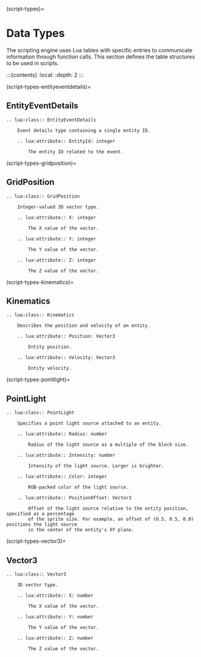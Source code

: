 (script-types)=
# Data Types

The scripting engine uses Lua tables with specific entries to communicate
information through function calls. This section defines the table structures
to be used in scripts.

:::{contents}
:local:
:depth: 2
:::

(script-types-entityeventdetails)=
## EntityEventDetails

```{eval-rst}
.. lua:class:: EntityEventDetails

    Event details type containing a single entity ID.
    
    .. lua:attribute:: EntityId: integer
    
        The entity ID related to the event.
```

(script-types-gridposition)=
## GridPosition

```{eval-rst}
.. lua:class:: GridPosition

    Integer-valued 3D vector type.
   
    .. lua:attribute:: X: integer
   
        The X value of the vector.
      
    .. lua:attribute:: Y: integer
   
        The Y value of the vector.
      
    .. lua:attribute:: Z: integer
    
        The Z value of the vector.
```

(script-types-kinematics)=
## Kinematics

```{eval-rst}
.. lua:class:: Kinematics

    Describes the position and velocity of an entity.
    
    .. lua:attribute:: Position: Vector3
    
        Entity position.
    
    .. lua:attribute:: Velocity: Vector3
    
        Entity velocity.
```

(script-types-pointlight)=
## PointLight

```{eval-rst}
.. lua:class:: PointLight

    Specifies a point light source attached to an entity.
    
    .. lua:attribute:: Radius: number
    
        Radius of the light source as a multiple of the block size.
        
    .. lua:attribute:: Intensity: number
    
        Intensity of the light source. Larger is brighter.
        
    .. lua:attribute:: Color: integer
    
        RGB-packed color of the light source.
        
    .. lua:attribute:: PositionOffset: Vector3
    
        Offset of the light source relative to the entity position, specified as a percentage
        of the sprite size. For example, an offset of (0.5, 0.5, 0.0) positions the light source
        in the center of the entity's XY plane.
```

(script-types-vector3)=
## Vector3

```{eval-rst}
.. lua:class:: Vector3

    3D vector type.
   
    .. lua:attribute:: X: number
   
        The X value of the vector.
      
    .. lua:attribute:: Y: number
   
        The Y value of the vector.
      
    .. lua:attribute:: Z: number
    
        The Z value of the vector.
```
